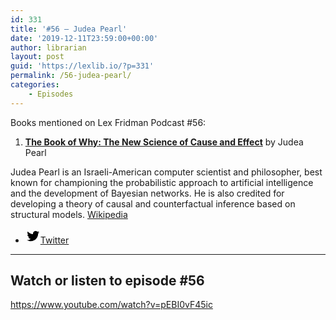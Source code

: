 ```yaml
---
id: 331
title: '#56 – Judea Pearl'
date: '2019-12-11T23:59:00+00:00'
author: librarian
layout: post
guid: 'https://lexlib.io/?p=331'
permalink: /56-judea-pearl/
categories:
    - Episodes
---
```


Books mentioned on Lex Fridman Podcast #56:

1. **[The Book of Why: The New Science of Cause and Effect](https://amzn.to/3GrzrQ4)** by Judea Pearl

Judea Pearl is an Israeli-American computer scientist and philosopher, best known for championing the probabilistic approach to artificial intelligence and the development of Bayesian networks. He is also credited for developing a theory of causal and counterfactual inference based on structural models. [Wikipedia](https://en.wikipedia.org/wiki/Judea_Pearl)

- [<svg aria-hidden="true" focusable="false" height="24" version="1.1" viewbox="0 0 24 24" width="24" xmlns="http://www.w3.org/2000/svg"><path d="M22.23,5.924c-0.736,0.326-1.527,0.547-2.357,0.646c0.847-0.508,1.498-1.312,1.804-2.27 c-0.793,0.47-1.671,0.812-2.606,0.996C18.324,4.498,17.257,4,16.077,4c-2.266,0-4.103,1.837-4.103,4.103 c0,0.322,0.036,0.635,0.106,0.935C8.67,8.867,5.647,7.234,3.623,4.751C3.27,5.357,3.067,6.062,3.067,6.814 c0,1.424,0.724,2.679,1.825,3.415c-0.673-0.021-1.305-0.206-1.859-0.513c0,0.017,0,0.034,0,0.052c0,1.988,1.414,3.647,3.292,4.023 c-0.344,0.094-0.707,0.144-1.081,0.144c-0.264,0-0.521-0.026-0.772-0.074c0.522,1.63,2.038,2.816,3.833,2.85 c-1.404,1.1-3.174,1.756-5.096,1.756c-0.331,0-0.658-0.019-0.979-0.057c1.816,1.164,3.973,1.843,6.29,1.843 c7.547,0,11.675-6.252,11.675-11.675c0-0.178-0.004-0.355-0.012-0.531C20.985,7.47,21.68,6.747,22.23,5.924z"></path></svg><span class="wp-block-social-link-label screen-reader-text">Twitter</span>](https://twitter.com/yudapearl)

- - - - - -

## Watch or listen to episode #56

<https://www.youtube.com/watch?v=pEBI0vF45ic>